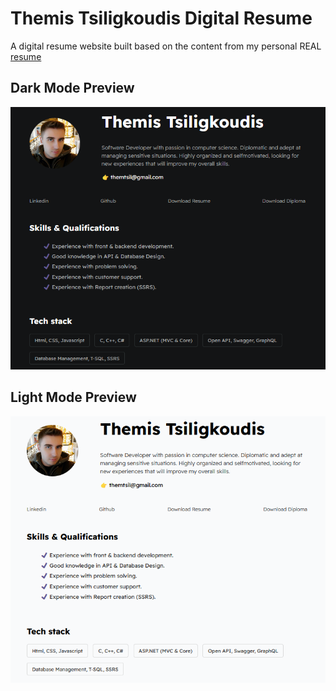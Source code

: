 # Themis Tsiligkoudis Digital Resume

A digital resume website built based on the content from my personal REAL [resume](./assets/Resume.pdf) 

## Dark Mode Preview

<img src="assets\images\dark mode preview.PNG">

## Light Mode Preview

<img src="assets\images\light mode preview.PNG">